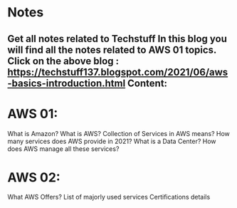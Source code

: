 # Notes
Get all notes related to Techstuff
In this blog you will find all the notes related to AWS 01 topics.
Click on the above blog : https://techstuff137.blogspot.com/2021/06/aws-basics-introduction.html
 Content:
 -------
 AWS 01:
 ======
What is Amazon?
What is AWS?
Collection of Services in AWS means?
How many services does AWS provide in 2021?
What is a Data Center?
How does AWS manage all these services?

AWS 02:
======
What AWS Offers?
List of majorly used services
Certifications details



